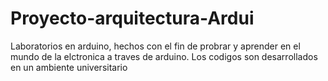 # Proyecto-arquitectura-Ardui
Laboratorios en arduino, hechos con el fin de probrar y aprender en el mundo de la elctronica a traves de arduino.
Los codigos son desarrollados en un ambiente universitario
